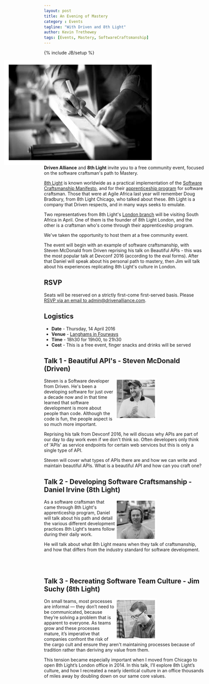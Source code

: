 ```yaml
---
layout: post
title: An Evening of Mastery
category : Events
tagline: "With Driven and 8th Light"
author: Kevin Trethewey
tags: [Events, Mastery, SoftwareCraftsmanship]
---
```

{% include JB/setup %}

<img style="float: right; margin-right: 150px; border:15px solid white; max-width: 100%;" src="/assets/images/craftsmanship.jpg	" />

**Driven Alliance** and **8th Light** invite you to a free community event, focused on the software craftsman's path to Mastery.

[8th Light](https://8thlight.com/) is known worldwide as a practical implementation of the [Software Craftsmanship Manifesto](http://manifesto.softwarecraftsmanship.org/), and for their [apprenticeship program](https://8thlight.com/apprenticeship/) for software craftsman. Those that were at Agile Africa last year will remember Doug Bradbury, from 8th Light Chicago, who talked about these. 8th Light is a company that Driven respects, and in many ways seeks to emulate.

Two representatives from 8th Light's [London branch](https://8thlight.com/locations/london/) will be visiting South Africa in April. One of them is the founder of 8th Light London, and the other is a craftsman who's come through their apprenticeship program.

We've taken the opportunity to host them at a free community event. 

The event will begin with an example of software craftsmanship, with Steven McDonald from Driven reprising his talk on Beautiful APIs - this was the most popular talk at Devconf 2016 (according to the eval forms). After that Daniel will speak about his personal path to mastery, then Jim will talk about his experiences replicating 8th Light's culture in London.

## RSVP
Seats will be reserved on a strictly first-come first-served basis. Please [RSVP via an email to admin@drivenalliance.com](mailto:admin@drivenalliance.com?subject=I%20would%20like%20to%20attend%20Evening%20of%20Mastery).

## Logistics

* **Date** - Thursday, 14 April 2016
* **Venue** - [Langhams in Fourways](http://www.langhams.co.za/#directions)
* **Time** - 18h30 for 19h00, to 21h30
* **Cost** - This is a free event, finger snacks and drinks will be served

## Talk 1 - Beautiful API's - Steven McDonald (Driven)

<img style="float: right; margin-right: 150px; border:5px solid #FFFFFF; max-width: 100%;" src="/assets/images/Steven-Mcdonald.jpg" />

Steven is a Software developer from Driven. He's been a developing software for just over a decade now and in that time learned that software development is more about people than code. Although the code is fun, the people aspect is so much more important.

Reprising his talk from Devconf 2016, he will discuss why APIs are part of our day to day work even if we don't think so. Often developers only think of 'APIs' as service endpoints for certain web services but this is only a single type of API. 

Steven will cover what types of APIs there are and how we can write and maintain beautiful APIs. What is a beautiful API and how can you craft one?

## Talk 2 - Developing Software Craftsmanship - Daniel Irvine (8th Light)

<img style="float: right; margin-right: 150px; border:5px solid #FFFFFF; max-width: 100%;" src="/assets/images/Daniel-Irvine.jpg" />

As a software craftsman that came through 8th Light's apprenticeship program, Daniel will talk about his path and detail the various different development practices 8th Light's teams follow during their daily work. 

He will talk about what 8th Light means when they talk of craftsmanship, and how that differs from the industry standard for software development.

<br>
<br>

## Talk 3 - Recreating Software Team Culture - Jim Suchy (8th Light)

<img style="float: right; margin-right: 150px; border:5px solid #FFFFFF; max-width: 100%;" src="/assets/images/Jim-Suchy.jpg" />

On small teams, most processes are informal — they don’t need to be communicated, because they’re solving a problem that is apparent to everyone. As teams grow and these processes mature, it’s imperative that companies confront the risk of the cargo cult and ensure they aren't maintaining processes because of tradition rather than deriving any value from them.

This tension became especially important when I moved from Chicago to open 8th Light’s London office in 2014. In this talk, I’ll explore 8th Light’s culture, and how I recreated a nearly identical culture in an office thousands of miles away by doubling down on our same core values.
